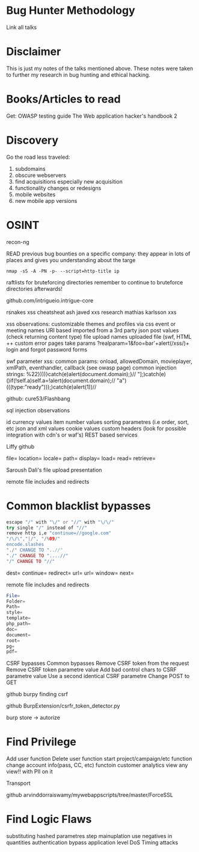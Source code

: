 # Bug Hunter Methodology 
Link all talks
[]()

# Disclaimer
This is just my notes of the talks mentioned above. These notes were taken to further my research in bug hunting and ethical hacking.

# Books/Articles to read
Get: 
OWASP testing guide
The Web application hacker's handbook 2



# Discovery
Go the road less traveled:
1. subdomains
1. obscure webservers
1. find acquisitions especially new acquisition 
1. functionality changes or redesigns
1. mobile websites
1. new mobile app versions

# OSINT

recon-ng

READ previous bug bounties on a specific company:
they appear in lots of places and gives you understanding about the targe

`nmap -sS -A -PN -p- --script=http-title ip`

raftlists for bruteforcing directories
remember to continue to bruteforce directories afterwards!

github.com/intrigueio.intrigue-core

rsnakes xss cheatsheat
ash javed xxs research 
mathias karlsson xxs

xss observations:
customizable themes and profiles via css
event or meeting names
URI based
imported from a 3rd party 
json post values (check returning content type)
file upload names
uploaded file (swf, HTML ++
custom error pages
take params ?realparam=1&foo=bar'+alert(/xss/)+
login and forgot password forms

swf parameter xss:
common params:
onload, allowedDomain, movieplayer, xmlPath, eventhandler, callback (see owasp page)
common injection strings:
\%22})))}catch(e)alert(document.domain);}//
"];)catch(e)()if(!self.a)self.a=!alert(document.domain);//
"a")(((type:"ready")));)catch(e)alert(1))//

github: cure53/Flashbang


sql injection observations

id
currency values
item number values
sorting parametres (i.e order, sort, etc
json and xml values
cookie values
custom headers (look for possible integration with cdn's or waf's)
REST based services

Liffy github

file=
location=
locale=
path=
display=
load=
read=
retrieve=

Saroush Dali's file upload presentation 

remote file includes and redirects

# Common blacklist bypasses
```php
escape "/" with "\/" or "//" with "\/\/"
try single "/" instead of "//"
remove http i,e "continue=//google.com"
"/\/\","|/", "/%09/"
encode.slashes
"./" CHANGE TO "..//"
"./" CHANGE TO "....//"
"/" CHANGE TO "//"
```

dest=
continue=
redirect=
url=
url=
window=
next=

remote file includes and redirects
```php
File=
Folder=
Path=
style=
template=
php_path=
doc=
document=
root=
pg=
pdf=
```

CSRF bypasses
Common bypasses
Remove CSRF token from the request
Remove CSRF token parametre value
Add bad control chars to CSRF parametre value
Use a second identical CSRF parametre
Change POST to GET

github burpy
finding csrf


github BurpExtension/csrfr_token_detector.py

burp store -> autorize


# Find Privilege 
Add user function
Delete user function
start project/campaign/etc function
change account info(pass, CC, etc) functoin
customer analytics view
any view!! with PII on it

Transport

github arvinddorraiswamy/mywebappscripts/tree/master/ForceSSL

# Find Logic Flaws
substituting hashed parametres
step mainuplation
use negatives in quantities
authentication bypass
application level DoS
Timing attacks